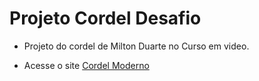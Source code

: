 # Projeto Cordel Desafio

- Projeto do cordel de Milton Duarte no Curso em video.

- Acesse o site <a href="https://arthurgomes1k.github.io/projeto-cordel-desafio/" target="_blank" rel="external">Cordel Moderno</a>
